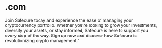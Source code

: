 # .com
Join Safecure today and experience the ease of managing your cryptocurrency portfolio. Whether you're looking to grow your investments, diversify your assets, or stay informed, Safecure is here to support you every step of the way. Sign up now and discover how Safecure is revolutionizing crypto management."
